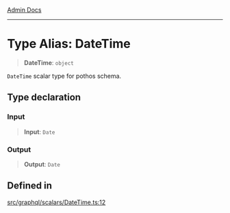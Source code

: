 [Admin Docs](/)

***

# Type Alias: DateTime

> **DateTime**: `object`

`DateTime` scalar type for pothos schema.

## Type declaration

### Input

> **Input**: `Date`

### Output

> **Output**: `Date`

## Defined in

[src/graphql/scalars/DateTime.ts:12](https://github.com/NishantSinghhhhh/talawa-api/blob/05ae6a4794762096d917a90a3af0db22b7c47392/src/graphql/scalars/DateTime.ts#L12)

